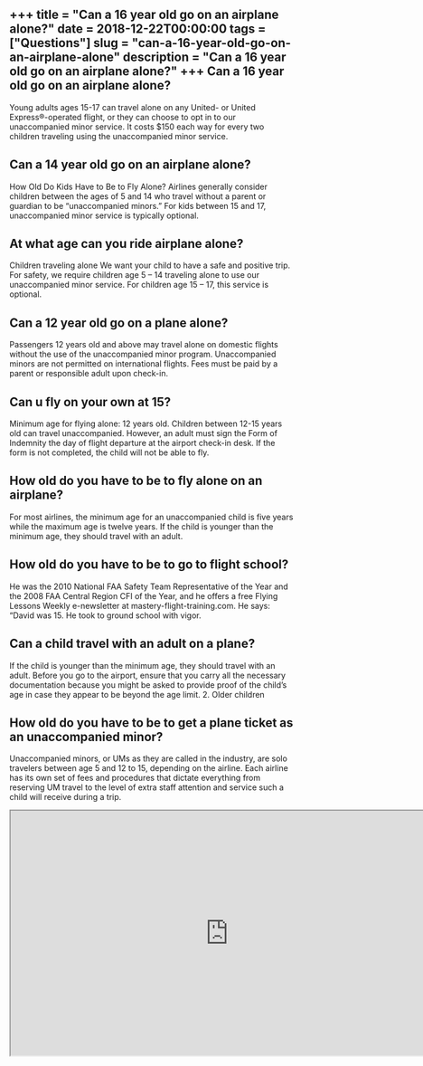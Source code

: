 +++
title = "Can a 16 year old go on an airplane alone?"
date = 2018-12-22T00:00:00
tags = ["Questions"]
slug = "can-a-16-year-old-go-on-an-airplane-alone"
description = "Can a 16 year old go on an airplane alone?"
+++
Can a 16 year old go on an airplane alone?
------------------------------------------

Young adults ages 15-17 can travel alone on any United- or United Express®-operated flight, or they can choose to opt in to our unaccompanied minor service. It costs $150 each way for every two children traveling using the unaccompanied minor service.

Can a 14 year old go on an airplane alone?
------------------------------------------

How Old Do Kids Have to Be to Fly Alone? Airlines generally consider children between the ages of 5 and 14 who travel without a parent or guardian to be “unaccompanied minors.” For kids between 15 and 17, unaccompanied minor service is typically optional.

At what age can you ride airplane alone?
----------------------------------------

Children traveling alone We want your child to have a safe and positive trip. For safety, we require children age 5 – 14 traveling alone to use our unaccompanied minor service. For children age 15 – 17, this service is optional.

Can a 12 year old go on a plane alone?
--------------------------------------

Passengers 12 years old and above may travel alone on domestic flights without the use of the unaccompanied minor program. Unaccompanied minors are not permitted on international flights. Fees must be paid by a parent or responsible adult upon check-in.

Can u fly on your own at 15?
----------------------------

Minimum age for flying alone: 12 years old. Children between 12-15 years old can travel unaccompanied. However, an adult must sign the Form of Indemnity the day of flight departure at the airport check-in desk. If the form is not completed, the child will not be able to fly.

How old do you have to be to fly alone on an airplane?
------------------------------------------------------

For most airlines, the minimum age for an unaccompanied child is five years while the maximum age is twelve years. If the child is younger than the minimum age, they should travel with an adult.

How old do you have to be to go to flight school?
-------------------------------------------------

He was the 2010 National FAA Safety Team Representative of the Year and the 2008 FAA Central Region CFI of the Year, and he offers a free Flying Lessons Weekly e-newsletter at mastery-flight-training.com. He says: “David was 15. He took to ground school with vigor.

Can a child travel with an adult on a plane?
--------------------------------------------

If the child is younger than the minimum age, they should travel with an adult. Before you go to the airport, ensure that you carry all the necessary documentation because you might be asked to provide proof of the child’s age in case they appear to be beyond the age limit. 2. Older children

How old do you have to be to get a plane ticket as an unaccompanied minor?
--------------------------------------------------------------------------

Unaccompanied minors, or UMs as they are called in the industry, are solo travelers between age 5 and 12 to 15, depending on the airline. Each airline has its own set of fees and procedures that dictate everything from reserving UM travel to the level of extra staff attention and service such a child will receive during a trip.

<iframe allow="accelerometer; autoplay; clipboard-write; encrypted-media; gyroscope; picture-in-picture" allowfullscreen="" class="__youtube_prefs__  epyt-is-override  no-lazyload" data-no-lazy="1" data-origheight="433" data-origwidth="770" data-skipgform_ajax_framebjll="" height="433" id="_ytid_64010" loading="lazy" src="https://www.youtube.com/embed/2CoCVk6G5rs?enablejsapi=1&autoplay=0&cc_load_policy=0&cc_lang_pref=&iv_load_policy=1&loop=0&modestbranding=0&rel=1&fs=1&playsinline=0&autohide=2&theme=dark&color=red&controls=1&" title="YouTube player" width="770"></iframe>